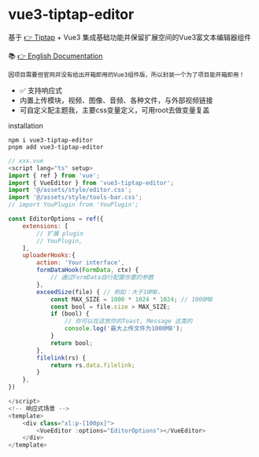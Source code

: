 # vue3-tiptap-editor

基于 [👉 Tiptap](https://tiptap.dev/docs/resources/whats-new) + Vue3 集成基础功能并保留扩展空间的Vue3富文本编辑器组件

📚 [👉 English Documentation](/README.md)

```text
因项目需要但官网并没有给出开箱即用的Vue3组件版，所以封装一个为了项目能开箱即用！
```

+ ✅ 支持响应式
+ 内置上传模块，视频、图像、音频、各种文件，与外部视频链接
+ 可自定义配主题我，主要css变量定义，可用root去做变量复盖

installation
```text
npm i vue3-tiptap-editor
pnpm add vue3-tiptap-editor
```

```js
// xxx.vue
<script lang="ts" setup>
import { ref } from 'vue';
import { VueEditor } from 'vue3-tiptap-editor';
import '@/assets/style/editor.css';
import '@/assets/style/tools-bar.css';
// import YouPlugin from 'YouPlugin';

const EditorOptions = ref({
    extensions: [
        // 扩展 plugin
        // YouPlugin,
    ],
    uploaderHooks:{
        action: 'Your interface',
        formDataHook(FormData, ctx) {
            // 通过FormData自行配置你要的参数
        },
        exceedSize(file) { // 例如：大于10MB，
            const MAX_SIZE = 1000 * 1024 * 1024; // 1000MB
            const bool = file.size > MAX_SIZE;
            if (bool) {
                // 你可以在这放你的Toast, Message 这类的
                console.log('最大上传文件为1000MB');
            }
            return bool;
        },
        filelink(rs) {
            return rs.data.filelink;
        }
    },
})

</script>
<!-- 响应式场景 -->
<template>
    <div class="xl:p-[100px]">
        <VueEditor :options="EditorOptions"></VueEditor>
    </div>
</template>
```
